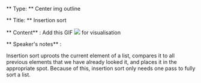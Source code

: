 ** Type: **  Center img outline


** Title: ** Insertion sort


** Content** :
Add this GIF 
![](https://upload.wikimedia.org/wikipedia/commons/0/0f/Insertion-sort-example-300px.gif)
for visualisation



** Speaker's notes** :


Insertion sort uproots the current element of a list, compares it to all previous elements that we have already looked it, and places it in the appropriate spot. Because of this, insertion sort only needs one pass to fully sort a list.
